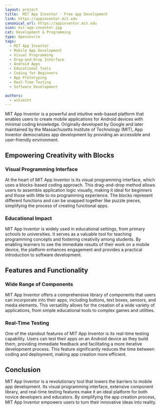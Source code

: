```yaml
---
layout: project
title:  MIT App Inventor - Free app Development
link: https://appinventor.mit.edu
canonical_url: https://appinventor.mit.edu
icon: mit-app-inventor.jpg
cat: Development & Programming
type: Opensource
tags: 
  - MIT App Inventor
  - Mobile App Development
  - Visual Programming
  - Drag-and-Drop Interface
  - Android Apps
  - Educational Tools
  - Coding for Beginners
  - App Prototyping
  - Real-Time Testing
  - Software Development

authors:
  - wikimint
---
```


MIT App Inventor is a powerful and intuitive web-based platform that enables users to create mobile applications for Android devices with minimal coding knowledge. Originally developed by Google and later maintained by the Massachusetts Institute of Technology (MIT), App Inventor democratizes app development by providing an accessible and user-friendly environment.

## Empowering Creativity with Blocks

### Visual Programming Interface

At the heart of MIT App Inventor is its visual programming interface, which uses a blocks-based coding approach. This drag-and-drop method allows users to assemble application logic visually, making it ideal for beginners and those with little to no programming experience. The blocks represent different functions and can be snapped together like puzzle pieces, simplifying the process of creating functional apps.

### Educational Impact

MIT App Inventor is widely used in educational settings, from primary schools to universities. It serves as a valuable tool for teaching programming concepts and fostering creativity among students. By enabling learners to see the immediate results of their work on a mobile device, the platform enhances engagement and provides a practical introduction to software development.

## Features and Functionality

### Wide Range of Components

MIT App Inventor offers a comprehensive library of components that users can incorporate into their apps, including buttons, text boxes, sensors, and media elements. This versatility allows for the creation of a wide variety of applications, from simple educational tools to complex games and utilities.

### Real-Time Testing

One of the standout features of MIT App Inventor is its real-time testing capability. Users can test their apps on an Android device as they build them, providing immediate feedback and facilitating a more iterative development process. This feature significantly reduces the time between coding and deployment, making app creation more efficient.

## Conclusion

MIT App Inventor is a revolutionary tool that lowers the barriers to mobile app development. Its visual programming interface, extensive component library, and real-time testing features make it an ideal platform for both novice developers and educators. By simplifying the app creation process, MIT App Inventor empowers users to turn their innovative ideas into reality.


